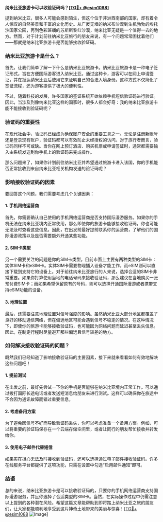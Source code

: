 **纳米比亚旅游卡可以收验证码吗？[[TG💪+ @esim1088](https://t.me/s/esim1088)]**

提到纳米比亚，很多人可能会感到陌生，但这个位于非洲西南部的国家，却有着令人惊叹的自然美景和丰富的文化历史。从广袤无垠的纳米布沙漠到生机勃勃的埃托沙国家公园，再到色彩斑斓的苏斯斯黎红沙漠，纳米比亚无疑是一个值得一去的地方。然而，对于计划前往纳米比亚旅行的朋友来说，有一个问题常常困扰着他们——那就是纳米比亚旅游卡是否能够接收验证码。

### 纳米比亚旅游卡是什么？

首先，让我们简单了解一下什么是纳米比亚旅游卡。纳米比亚旅游卡是一种电子签证形式，旨在方便国际游客进入纳米比亚。通过这种卡，游客可以在网上申请签证，并在抵达纳米比亚后使用它来证明自己的合法入境身份。这种方式不仅简化了签证流程，还为游客提供了极大的便利性。

不过，随着科技的发展，许多国家的签证系统开始依赖手机短信验证码进行验证。因此，当涉及到像纳米比亚这样的国家时，很多人都会好奇：我的纳米比亚旅游卡能不能接收到验证码呢？

### 验证码的重要性

在现代社会中，验证码已经成为确保账户安全的重要工具之一。无论是注册新账号还是登录现有账户，验证码都可以有效防止未经授权的访问。对于旅行者而言，验证码同样不可或缺。当你在网上预订酒店、购买机票或申请签证时，通常都需要输入由系统发送到你手机上的验证码来完成操作。

那么问题来了，如果你计划前往纳米比亚并希望通过旅游卡进入该国，你的手机能否正常接收到来自纳米比亚相关机构发送的验证码呢？

### 影响接收验证码的因素

要回答这个问题，我们需要考虑几个关键因素：

#### 1. 手机网络运营商
首先，你需要确认自己使用的手机网络运营商是否支持国际漫游服务。如果你的手机无法在纳米比亚境内正常使用，那么即使你的旅游卡能够接收验证码，你也可能无法及时查看这些信息。因此，在出发前最好提前联系你的运营商，了解他们的国际漫游政策以及是否需要额外开通某些功能。

#### 2. SIM卡类型
另一个需要关注的问题是你的SIM卡类型。目前市面上主要有两种类型的SIM卡：实体SIM卡和eSIM卡。实体SIM卡需要物理插入设备才能工作，而eSIM则可以直接下载到支持它的设备上。对于前往纳米比亚旅行的人来说，选择合适的SIM卡非常重要。如果你打算使用当地的电话号码来接收验证码，那么建议在当地购买一张预付费SIM卡；而如果希望保留原有的号码，则可以选择开通国际漫游或者携带支持eSIM功能的设备。

#### 3. 地理位置
最后，还需要注意地理位置对信号强度的影响。虽然纳米比亚大部分地区都覆盖了良好的移动通信网络，但在偏远地区可能会遇到信号不稳定的情况。在这种情况下，即使你的旅游卡能够接收验证码，也可能因为网络问题而延迟甚至丢失信息。因此，在制定行程时尽量避开那些偏远且信号较差的地方。

### 如何解决接收验证码的问题？

既然我们已经知道了影响接收验证码的主要因素，接下来就来看看如何有效地解决这些问题吧！

#### 1. 提前测试
在出发之前，最好先尝试一下你的手机是否能够在纳米比亚境内正常工作。可以通过拨打国际长途电话或者发送短消息给朋友来进行测试。这样可以确保你在旅途中不会因为通讯故障而错过重要信息。

#### 2. 考虑备用方案
为了避免因信号不好而导致验证码丢失，你可以考虑准备一个备用方案。例如，可以将重要的验证码保存在一个云端存储空间里，或者让同行的朋友帮忙接收并转发给你。

#### 3. 使用电子邮件代替短信
如果实在担心无法及时接收到验证码，还可以选择通过电子邮件接收验证码。许多在线服务平台都提供了这项功能，只需在设置中勾选“启用邮件通知”即可。

### 结语

总的来说，纳米比亚旅游卡是可以接收验证码的，只要你的手机网络运营商支持国际漫游服务，并且你选择了合适类型的SIM卡。当然，在实际操作过程中仍需注意以上提到的各种潜在风险。希望这篇文章能帮助到即将踏上纳米比亚之旅的朋友们，让大家都能顺利地享受到这片神奇土地带来的美丽与惊喜！[[TG💪+ @esim1088](https://t.me/s/esim1088) ![Image](https://i.postimg.cc/4NQfJmqS/Snipaste-2025-05-13-00-14-12.png)]